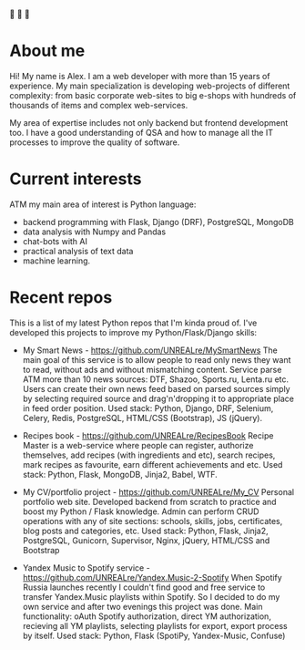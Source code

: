 :wave: :wave: :wave:

# About me
Hi! My name is Alex. I am a web developer with more than 15 years of experience. My main specialization is developing web-projects of different complexity: from basic corporate web-sites to big e-shops with hundreds of thousands of items and complex web-services.

My area of expertise includes not only backend but frontend development too. I have a good understanding of QSA and how to manage all the IT processes to improve the quality of software.

# Current interests
ATM my main area of interest is Python language:
- backend programming with Flask, Django (DRF), PostgreSQL, MongoDB
- data analysis with Numpy and Pandas
- chat-bots with AI
- practical analysis of text data
- machine learning.

# Recent repos
This is a list of my latest Python repos that I'm kinda proud of. I've developed this projects to improve my Python/Flask/Django skills:

- My Smart News - https://github.com/UNREALre/MySmartNews
The main goal of this service is to allow people to read only news they want to read, without ads and without mismatching content. Service parse ATM more than 10 news sources: DTF, Shazoo, Sports.ru, Lenta.ru etc. Users can create their own news feed based on parsed sources simply by selecting required source and drag'n'dropping it to appropriate place in feed order position.
Used stack: Python, Django, DRF, Selenium, Celery, Redis, PostgreSQL, HTML/CSS (Bootstrap), JS (jQuery).

- Recipes book - https://github.com/UNREALre/RecipesBook
Recipe Master is a web-service where people can register, authorize themselves, add recipes (with ingredients and etc), search recipes, mark recipes as favourite, earn different achievements and etc.
Used stack: Python, Flask, MongoDB, Jinja2, Babel, WTF.

- My CV/portfolio project - https://github.com/UNREALre/My_CV
Personal portfolio web site. Developed backend from scratch to practice and boost my Python / Flask knowledge. Admin can perform CRUD operations with any of site sections: schools, skills, jobs, certificates, blog posts and categories, etc.
Used stack: Python, Flask, Jinja2, PostgreSQL, Gunicorn, Supervisor, Nginx, jQuery, HTML/CSS and Bootstrap

- Yandex Music to Spotify service - https://github.com/UNREALre/Yandex.Music-2-Spotify
When Spotify Russia launches recently I couldn't find good and free service to transfer Yandex.Music playlists within Spotify. So I decided to do my own service and after two evenings this project was done.
Main functionality: oAuth Spotify authorization, direct YM authorization, recieving all YM playlists, selecting playlists for export, export process by itself.
Used stack: Python, Flask (SpotiPy, Yandex-Music, Confuse)
